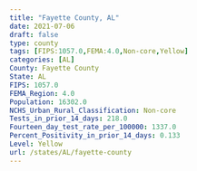 ```yaml
---
title: "Fayette County, AL"
date: 2021-07-06
draft: false
type: county
tags: [FIPS:1057.0,FEMA:4.0,Non-core,Yellow]
categories: [AL]
County: Fayette County
State: AL
FIPS: 1057.0
FEMA_Region: 4.0
Population: 16302.0
NCHS_Urban_Rural_Classification: Non-core
Tests_in_prior_14_days: 218.0
Fourteen_day_test_rate_per_100000: 1337.0
Percent_Positivity_in_prior_14_days: 0.133
Level: Yellow
url: /states/AL/fayette-county
---
```



